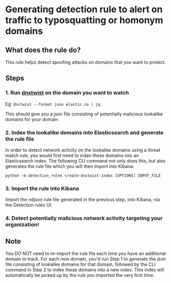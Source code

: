 # Generating detection rule to alert on traffic to typosquatting or homonym domains

## What does the rule do?

This rule helps detect spoofing attacks on domains that you want to protect.


## Steps

### 1. Run [dnstwist](https://github.com/elceef/dnstwist) on the domain you want to watch

Eg: `dnstwist --format json elastic.co | jq`

This should give you a json file consisting of potentially malicious lookalike domains for your domain.

### 2. Index the lookalike domains into Elasticsearch and generate the rule file

In order to detect network activity on the lookalike domains using a threat match rule, you would first need to index these domains into an Elasticsearch index. The following CLI command not only does this, but also generates the rule file which you will then import into Kibana:

`python -m detection_rules create-dnstwist-index [OPTIONS] INPUT_FILE`

### 3. Import the rule into Kibana

Import the ndjson rule file generated in the previous step, into Kibana, via the Detection rules UI. 

### 4. Detect potentially malicious network activity targeting your organization!


## Note

You DO NOT need to re-import the rule file each time you have an additional domain to track. For each new domain, you'd run Step 1 to generate the json file consisting of lookalike domains for that domain, followed by the CLI command in Step 2 to index these domains into a new index. This index will automatically be picked up by the rule you imported the very first time.